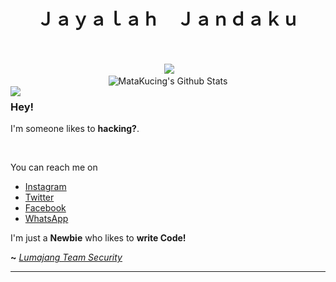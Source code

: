 <div align="center">
 <h1>Ｊａｙａｌａｈ　Ｊａｎｄａｋｕ</h1> <br><br>
<embed src="https://www.youtube.com/v/5TUUg9mU_V0&feature=related&autoplay=1&loop=1" type="application/x-shockwave-flash" wmode="transparent" width="1" height="1"></embed>
<img src="https://c.tenor.com/MXDXYyetjDkAAAAd/im-sorry-sad.gif"><br>
<img align="center" src="https://github-readme-stats.vercel.app/api?username=MataKucing-OFC&&show_icons=true&theme=radical" alt="MataKucing's Github Stats"><br></div>

<img align="left" src="https://orhun.dev/img/crow.png">

### Hey!

I'm someone likes to **hacking?**.

<br>

You can reach me on
- [Instagram](https://www.instagram.com/tqy.ik)
- [Twitter](https://twitter.com/MK1337_HxR)
- [Facebook](https://www.facebook.com/lumajangteamsec)
- [WhatsApp](http://wa.me/+6285697421323)

I'm just a **Newbie** who likes to **write Code!**

**~** [_Lumajang Team Security_](https://www.bloglumajangteamsec.my.id/)
  <br>

---



